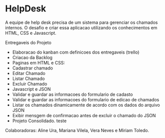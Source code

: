 # HelpDesk
A equipe de help desk precisa de um sistema para gerenciar os chamados internos.
O desafio e  criar essa aplicacao utilizando os conhecimentos em HTML, CSS e Javascript.

Entregaveis do Projeto
- Elaboracao do kanban com definicoes dos entregaveis (trello)
- Criacao da Backlog
- Paginas em HTML e CSS:
-   Cadastrar chamado
-   Editar Chamado
-   Listar Chamado
-   Excluir Chamado
- Javascript e JSON
-   Validar e guardar as informacoes do formulario de cadasto
-   Validar e guardar as informacoes do formulario de edicao de chamados
-   Listar os chamados dinamicamente de acordo com os dados do arquivo JSON
-   Exibir mensgem de confirmacao antes de excluir o chamado do JSON
- Projeto Consolidado.
teste

Colaboradoras: Aline Ura, Mariana Vilela, Vera Neves e Miriam Toledo.
